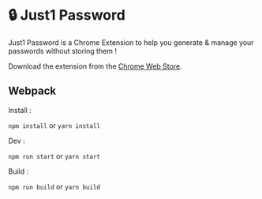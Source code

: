 # 🔒 Just1 Password

Just1 Password is a Chrome Extension to help you generate & manage your passwords without storing them !

Download the extension from the [Chrome Web Store](https://chrome.google.com/webstore/detail/empty-title/kadnpfobnjcfechkibldpapjgolgpcbn).

## Webpack

Install :

`npm install` or `yarn install`

Dev :

`npm run start` or `yarn start`

Build :

`npm run build` or `yarn build`
